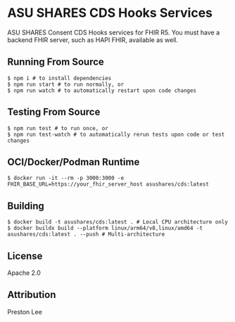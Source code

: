 # ASU SHARES CDS Hooks Services

ASU SHARES Consent CDS Hooks services for FHIR R5. You must have a backend FHIR server, such as HAPI FHIR, available as well.  

## Running From Source

```shell
$ npm i # to install dependencies
$ npm run start # to run normally, or
$ npm run watch # to automatically restart upon code changes
```

## Testing From Source

```shell
$ npm run test # to run once, or
$ npm run test-watch # to automatically rerun tests upon code or test changes
```

## OCI/Docker/Podman Runtime

```shell
$ docker run -it --rm -p 3000:3000 -e FHIR_BASE_URL=https://your_fhir_server_host asushares/cds:latest
```

## Building

```shell
$ docker build -t asushares/cds:latest . # Local CPU architecture only
$ docker buildx build --platform linux/arm64/v8,linux/amd64 -t asushares/cds:latest . --push # Multi-architecture
```

## License

Apache 2.0

## Attribution

Preston Lee
